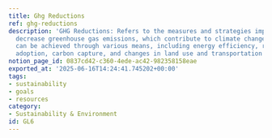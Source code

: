 ```yaml
---
title: Ghg Reductions
ref: ghg-reductions
description: 'GHG Reductions: Refers to the measures and strategies implemented to
  decrease greenhouse gas emissions, which contribute to climate change. These reductions
  can be achieved through various means, including energy efficiency, renewable energy
  adoption, carbon capture, and changes in land use and transportation practices.'
notion_page_id: 0837cd42-c360-4ede-ac42-982358158eae
exported_at: '2025-06-16T14:24:41.745202+00:00'
tags:
- sustainability
- goals
- resources
category:
- Sustainability & Environment
id: GL6
---
```


